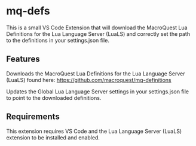 # mq-defs

This is a small VS Code Extension that will download the MacroQuest Lua Definitions for the Lua Language Server (LuaLS) and correctly set the path to the definitions in your settings.json file.

## Features

Downloads the MacroQuest Lua Definitions for the Lua Language Server (LuaLS) found here:
https://github.com/macroquest/mq-definitions

Updates the Global Lua Language Server settings in your settings.json file to point to the downloaded definitions.

## Requirements

This extension requires VS Code and the Lua Language Server (LuaLS) extension to be installed and enabled.
